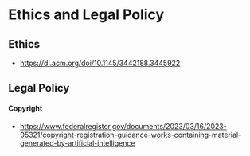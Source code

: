 # Ethics and Legal Policy

## Ethics

- https://dl.acm.org/doi/10.1145/3442188.3445922

## Legal Policy

#### Copyright

- https://www.federalregister.gov/documents/2023/03/16/2023-05321/copyright-registration-guidance-works-containing-material-generated-by-artificial-intelligence
